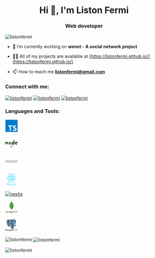<h1 align="center">Hi 👋, I'm Liston Fermi</h1>
<h3 align="center">Web developer</h3>

<p align="left"> <img src="https://komarev.com/ghpvc/?username=listonfermi&label=Profile%20views&color=0e75b6&style=flat" alt="listonfermi" /> </p>

- 🔭 I’m currently working on **wenet - A social network project**

- 👨‍💻 All of my projects are available at [https://listonfermi.github.io/](https://listonfermi.github.io/)

- 📫 How to reach me **listonfermi@gmail.com**

<h3 align="left">Connect with me:</h3>
<p align="left">
<a href="https://linkedin.com/in/listonfermi" target="blank"><img align="center" src="https://raw.githubusercontent.com/rahuldkjain/github-profile-readme-generator/master/src/images/icons/Social/linked-in-alt.svg" alt="listonfermi" height="30" width="40" /></a>
<a href="https://instagram.com/listonfermi" target="blank"><img align="center" src="https://raw.githubusercontent.com/rahuldkjain/github-profile-readme-generator/master/src/images/icons/Social/instagram.svg" alt="listonfermi" height="30" width="40" /></a>
<a href="https://www.leetcode.com/listonfermi" target="blank"><img align="center" src="https://raw.githubusercontent.com/rahuldkjain/github-profile-readme-generator/master/src/images/icons/Social/leet-code.svg" alt="listonfermi" height="30" width="40" /></a>
</p>

<h3 align="left">Languages and Tools:</h3>
<p align="left">

<a href="https://www.typescriptlang.org/" target="_blank" rel="noreferrer"> <img src="https://raw.githubusercontent.com/devicons/devicon/master/icons/typescript/typescript-original.svg" alt="typescript" width="40" height="40"/> </a>

<a href="https://nodejs.org" target="_blank" rel="noreferrer"> <img src="https://raw.githubusercontent.com/devicons/devicon/master/icons/nodejs/nodejs-original-wordmark.svg" alt="nodejs" width="40" height="40"/> </a>

<a href="https://expressjs.com" target="_blank" rel="noreferrer"> <img src="https://raw.githubusercontent.com/devicons/devicon/master/icons/express/express-original-wordmark.svg" alt="express" width="40" height="40"/>

</a> <a href="https://reactjs.org/" target="_blank" rel="noreferrer"> <img src="https://raw.githubusercontent.com/devicons/devicon/master/icons/react/react-original-wordmark.svg" alt="react" width="40" height="40"/> </a>

<a href="https://nextjs.org/" target="_blank" rel="noreferrer"> <img src="https://cdn.worldvectorlogo.com/logos/nextjs-2.svg" alt="nextjs" width="40" height="40"/> </a>

<a href="https://www.mongodb.com/" target="_blank" rel="noreferrer"> <img src="https://raw.githubusercontent.com/devicons/devicon/master/icons/mongodb/mongodb-original-wordmark.svg" alt="mongodb" width="40" height="40"/> </a>

<a href="https://www.postgresql.org" target="_blank" rel="noreferrer"> <img src="https://raw.githubusercontent.com/devicons/devicon/master/icons/postgresql/postgresql-original-wordmark.svg" alt="postgresql" width="40" height="40"/> </a>

</p>

<p><img align="left" src="https://github-readme-stats.vercel.app/api/top-langs?username=listonfermi&show_icons=true&locale=en&layout=compact" alt="listonfermi" /></p>

<p>&nbsp;<img align="center" src="https://github-readme-stats.vercel.app/api?username=listonfermi&show_icons=true&locale=en" alt="listonfermi" /></p>

<p><img align="center" src="https://github-readme-streak-stats.herokuapp.com/?user=listonfermi&" alt="listonfermi" /></p>

